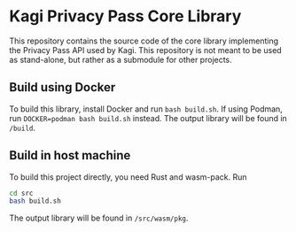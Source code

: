 # Kagi Privacy Pass Core Library

This repository contains the source code of the core library implementing the Privacy Pass API used by Kagi.
This repository is not meant to be used as stand-alone, but rather as a submodule for other projects.

## Build using Docker

To build this library, install Docker and run `bash build.sh`. If using Podman, run `DOCKER=podman bash build.sh` instead.
The output library will be found in `/build`.

## Build in host machine

To build this project directly, you need Rust and wasm-pack.
Run
```bash
cd src
bash build.sh
```
The output library will be found in `/src/wasm/pkg`.
